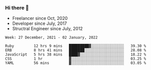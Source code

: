 ### Hi there 👋

- Freelancer since Oct, 2020
- Developer since July, 2017
- Structral Engineer since July, 2012

<!--START_SECTION:waka-->
```text
Week: 27 December, 2021 - 02 January, 2022

Ruby         12 hrs 9 mins   █████████▓░░░░░░░░░░░░░░░   39.30 % 
ERB          8 hrs 41 mins   ███████░░░░░░░░░░░░░░░░░░   28.08 % 
JavaScript   5 hrs 38 mins   ████▓░░░░░░░░░░░░░░░░░░░░   18.22 % 
CSS          1 hr            ▓░░░░░░░░░░░░░░░░░░░░░░░░   03.25 % 
YAML         56 mins         ▓░░░░░░░░░░░░░░░░░░░░░░░░   03.05 % 
```
<!--END_SECTION:waka-->
